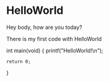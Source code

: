 HelloWorld
==========

Hey body, how are you today? 

There is my first code with HelloWorld

int main(void)
{
    printf("HelloWorld!\n");
    
    return 0;
}
